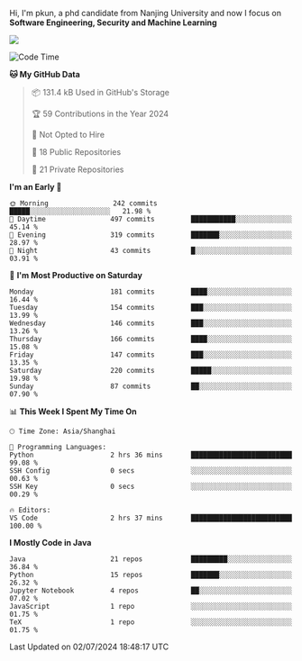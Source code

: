 Hi, I'm pkun, a phd candidate from Nanjing University and now I focus on **Software Engineering, Security and Machine Learning**

<!--![GitHub Snake Light](https://github.com/pppppkun/pppppkun/blob/output/github-snake.svg#gh-light-mode-only)-->
<!--![GitHub Snake dark](https://github.com/pppppkun/pppppkun/blob/output/github-snake-dark.svg#gh-dark-mode-only)-->

![](https://komarev.com/ghpvc/?username=pppppkun)
<!--START_SECTION:waka-->
![Code Time](http://img.shields.io/badge/Code%20Time-2%2C009%20hrs%2042%20mins-blue)

**🐱 My GitHub Data** 

> 📦 131.4 kB Used in GitHub's Storage 
 > 
> 🏆 59 Contributions in the Year 2024
 > 
> 🚫 Not Opted to Hire
 > 
> 📜 18 Public Repositories 
 > 
> 🔑 21 Private Repositories 
 > 
**I'm an Early 🐤** 

```text
🌞 Morning                242 commits         █████░░░░░░░░░░░░░░░░░░░░   21.98 % 
🌆 Daytime                497 commits         ███████████░░░░░░░░░░░░░░   45.14 % 
🌃 Evening                319 commits         ███████░░░░░░░░░░░░░░░░░░   28.97 % 
🌙 Night                  43 commits          █░░░░░░░░░░░░░░░░░░░░░░░░   03.91 % 
```
📅 **I'm Most Productive on Saturday** 

```text
Monday                   181 commits         ████░░░░░░░░░░░░░░░░░░░░░   16.44 % 
Tuesday                  154 commits         ███░░░░░░░░░░░░░░░░░░░░░░   13.99 % 
Wednesday                146 commits         ███░░░░░░░░░░░░░░░░░░░░░░   13.26 % 
Thursday                 166 commits         ████░░░░░░░░░░░░░░░░░░░░░   15.08 % 
Friday                   147 commits         ███░░░░░░░░░░░░░░░░░░░░░░   13.35 % 
Saturday                 220 commits         █████░░░░░░░░░░░░░░░░░░░░   19.98 % 
Sunday                   87 commits          ██░░░░░░░░░░░░░░░░░░░░░░░   07.90 % 
```


📊 **This Week I Spent My Time On** 

```text
🕑︎ Time Zone: Asia/Shanghai

💬 Programming Languages: 
Python                   2 hrs 36 mins       █████████████████████████   99.08 % 
SSH Config               0 secs              ░░░░░░░░░░░░░░░░░░░░░░░░░   00.63 % 
SSH Key                  0 secs              ░░░░░░░░░░░░░░░░░░░░░░░░░   00.29 % 

🔥 Editors: 
VS Code                  2 hrs 37 mins       █████████████████████████   100.00 % 
```

**I Mostly Code in Java** 

```text
Java                     21 repos            █████████░░░░░░░░░░░░░░░░   36.84 % 
Python                   15 repos            ███████░░░░░░░░░░░░░░░░░░   26.32 % 
Jupyter Notebook         4 repos             ██░░░░░░░░░░░░░░░░░░░░░░░   07.02 % 
JavaScript               1 repo              ░░░░░░░░░░░░░░░░░░░░░░░░░   01.75 % 
TeX                      1 repo              ░░░░░░░░░░░░░░░░░░░░░░░░░   01.75 % 
```




 Last Updated on 02/07/2024 18:48:17 UTC
<!--END_SECTION:waka-->
